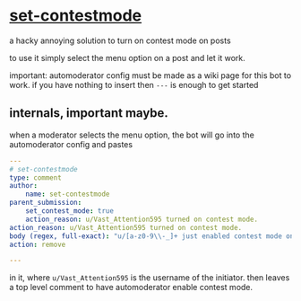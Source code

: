 # [set-contestmode](https://developers.reddit.com/r/vast_attention/apps/set-contestmode)

a hacky annoying solution to turn on contest mode on posts

to use it simply select the menu option on a post and let it work.

important: automoderator config must be made as a wiki page for this bot to work.
if you have nothing to insert then `---` is enough to get started

## internals, important maybe.

when a moderator selects the menu option, the bot will go into the automoderator config and pastes

```yaml
---
# set-contestmode
type: comment
author:
    name: set-contestmode
parent_submission:
    set_contest_mode: true
    action_reason: u/Vast_Attention595 turned on contest mode.
action_reason: u/Vast_Attention595 turned on contest mode.
body (regex, full-exact): "u/[a-z0-9\\-_]+ just enabled contest mode on your post"
action: remove

---
```

in it, where `u/Vast_Attention595` is the username of the initiator.
then leaves a top level comment to have automoderator enable contest mode.

